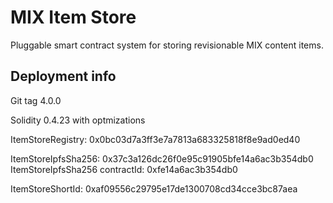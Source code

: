 # MIX Item Store

Pluggable smart contract system for storing revisionable MIX content items.

## Deployment info

Git tag 4.0.0

Solidity 0.4.23 with optmizations

ItemStoreRegistry: 0x0bc03d7a3ff3e7a7813a683325818f8e9ad0ed40

ItemStoreIpfsSha256: 0x37c3a126dc26f0e95c91905bfe14a6ac3b354db0
ItemStoreIpfsSha256 contractId: 0xfe14a6ac3b354db0

ItemStoreShortId: 0xaf09556c29795e17de1300708cd34cce3bc87aea
